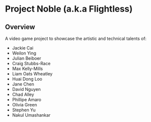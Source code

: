 # Project Noble (a.k.a Flightless)
## Overview ##
A video game project to showcase the artistic and technical talents of:
  * Jackie Cai
  * Weilon Ying
  * Julian Beiboer
  * Craig Stubbs-Race
  * Max Kelly-Mills
  * Liam Oats Wheatley
  * Huai Dong Loo
  * Jane Chen
  * David Nguyen
  * Chad Alley
  * Phillipe Amaro
  * Olivia Green
  * Stephen Yu
  * Nakul Umashankar
